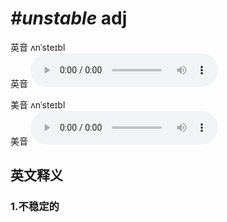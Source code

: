 # ***\#unstable*** adj
英音 ʌnˈsteɪbl  
英音
<audio src="./media/unstable1_AAC.aac" controls="controls"></audio>

美音 ʌnˈsteɪbl  
美音
<audio src="./media/unstable2_AAC.aac" controls="controls"></audio>



  

英文释义
---
### 1.**不稳定的**  


